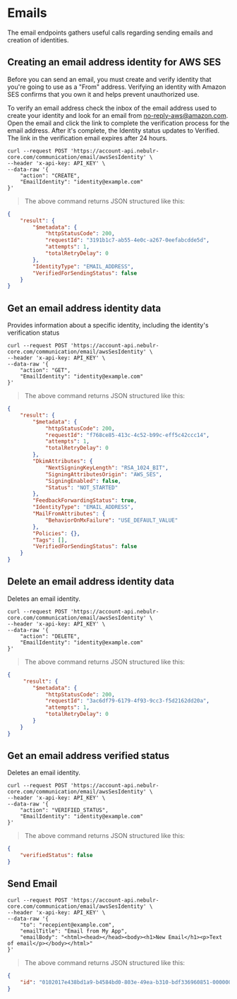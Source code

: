 # Emails
The email endpoints gathers useful calls regarding sending emails and creation of identities.

## Creating an email address identity for AWS SES
Before you can send an email, you must create and verify identity that you're going to use as a "From" address. Verifying an identity with Amazon SES confirms that you own it and helps prevent unauthorized use.

To verify an email address check the inbox of the email address used to create your identity and look for an email from no-reply-aws@amazon.com. Open the email and click the link to complete the verification process for the email address. After it's complete, the Identity status updates to Verified. The link in the verification email expires after 24 hours.

```shell
curl --request POST 'https://account-api.nebulr-core.com/communication/email/awsSesIdentity' \
--header 'x-api-key: API_KEY' \
--data-raw '{
    "action": "CREATE",
    "EmailIdentity": "identity@example.com"
}'
```

> The above command returns JSON structured like this:

```json
{
    "result": {
        "$metadata": {
            "httpStatusCode": 200,
            "requestId": "3191b1c7-ab55-4e0c-a267-0eefabcdde5d",
            "attempts": 1,
            "totalRetryDelay": 0
        },
        "IdentityType": "EMAIL_ADDRESS",
        "VerifiedForSendingStatus": false
    }
}
```

## Get an email address identity data
Provides information about a specific identity, including the identity's verification status

```shell
curl --request POST 'https://account-api.nebulr-core.com/communication/email/awsSesIdentity' \
--header 'x-api-key: API_KEY' \
--data-raw '{
    "action": "GET",
    "EmailIdentity": "identity@example.com"
}'
```

> The above command returns JSON structured like this:

```json
{
    "result": {
        "$metadata": {
            "httpStatusCode": 200,
            "requestId": "f768ce85-413c-4c52-b99c-eff5c42ccc14",
            "attempts": 1,
            "totalRetryDelay": 0
        },
        "DkimAttributes": {
            "NextSigningKeyLength": "RSA_1024_BIT",
            "SigningAttributesOrigin": "AWS_SES",
            "SigningEnabled": false,
            "Status": "NOT_STARTED"
        },
        "FeedbackForwardingStatus": true,
        "IdentityType": "EMAIL_ADDRESS",
        "MailFromAttributes": {
            "BehaviorOnMxFailure": "USE_DEFAULT_VALUE"
        },
        "Policies": {},
        "Tags": [],
        "VerifiedForSendingStatus": false
    }
}
```

## Delete an email address identity data
Deletes an email identity.

```shell
curl --request POST 'https://account-api.nebulr-core.com/communication/email/awsSesIdentity' \
--header 'x-api-key: API_KEY' \
--data-raw '{
    "action": "DELETE",
    "EmailIdentity": "identity@example.com"
}'
```

> The above command returns JSON structured like this:

```json
{
     "result": {
        "$metadata": {
            "httpStatusCode": 200,
            "requestId": "3ac6df79-6179-4f93-9cc3-f5d2162dd20a",
            "attempts": 1,
            "totalRetryDelay": 0
        }
    }
}
```

## Get an email address verified status
Deletes an email identity.

```shell
curl --request POST 'https://account-api.nebulr-core.com/communication/email/awsSesIdentity' \
--header 'x-api-key: API_KEY' \
--data-raw '{
    "action": "VERIFIED_STATUS",
    "EmailIdentity": "identity@example.com"
}'
```

> The above command returns JSON structured like this:

```json
{
    "verifiedStatus": false
}
```


## Send Email

```shell
curl --request POST 'https://account-api.nebulr-core.com/communication/email/awsSesIdentity' \
--header 'x-api-key: API_KEY' \
--data-raw '{
    "to": "recepient@example.com",
    "emailTitle": "Email from My App",
    "emailBody": "<html><head></head><body><h1>New Email</h1><p>Text of email</p></body></html>"
}'
```

> The above command returns JSON structured like this:

```json
{
    "id": "0102017e438bd1a9-b4584bd0-803e-49ea-b310-bdf336960851-000000"
}
```
